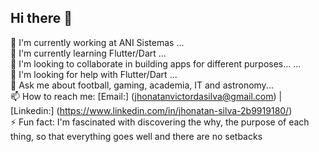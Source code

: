 ## Hi there 👋

🔭 I'm currently working at ANI Sistemas ...  
🌱 I'm currently learning Flutter/Dart ...  
👯 I'm looking to collaborate in building apps for different purposes... ...  
🤔 I'm looking for help with Flutter/Dart ...  
💬 Ask me about football, gaming, academia, IT and astronomy...  
📫 How to reach me: [Email:] (jhonatanvictordasilva@gmail.com) | [Linkedin:] (https://www.linkedin.com/in/jhonatan-silva-2b9919180/)  
⚡ Fun fact: I'm fascinated with discovering the why, the purpose of each thing, so that everything goes well and there are no setbacks  

<!--
**jhonatanvictors/jhonatanvictors** is a ✨ _special_ ✨ repository because its `README.md` (this file) appears on your GitHub profile.

Here are some ideas to get you started:

-->
